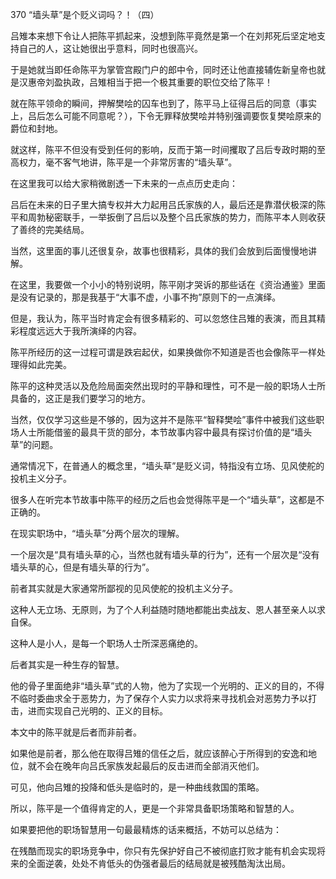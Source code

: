 370 “墙头草”是个贬义词吗？！（四）



吕雉本来想下令让人把陈平抓起来，没想到陈平竟然是第一个在刘邦死后坚定地支持自己的人，这让她很出乎意料，同时也很高兴。

于是她就当即任命陈平为掌管宫殿门户的郎中令，同时还让他直接辅佐新皇帝也就是汉惠帝刘盈执政，吕雉相当于把一个极其重要的职位交给了陈平！



就在陈平领命的瞬间，押解樊哙的囚车也到了，陈平马上征得吕后的同意（事实上，吕后怎么可能不同意呢？），下令无罪释放樊哙并特别强调要恢复樊哙原来的爵位和封地。

就这样，陈平不但没有受到任何的影响，反而于第一时间攫取了吕后专政时期的至高权力，毫不客气地讲，陈平是一个非常厉害的“墙头草”。

在这里我可以给大家稍微剧透一下未来的一点点历史走向：

吕后在未来的日子里大搞专权并大力起用吕氏家族的人，最后还是靠潜伏极深的陈平和周勃秘密联手，一举扳倒了吕后以及整个吕氏家族的势力，而陈平本人则收获了善终的完美结局。

当然，这里面的事儿还很复杂，故事也很精彩，具体的我们会放到后面慢慢地讲解。



在这里，我要做一个小小的特别说明，陈平刚才哭诉的那些话在《资治通鉴》里面是没有记录的，那是我基于“大事不虚，小事不拘”原则下的一点演绎。

但是，我认为，陈平当时肯定会有很多精彩的、可以忽悠住吕雉的表演，而且其精彩程度远远大于我所演绎的内容。

陈平所经历的这一过程可谓是跌宕起伏，如果换做你不知道是否也会像陈平一样处理得如此完美。

陈平的这种灵活以及危险局面突然出现时的平静和理性，可不是一般的职场人士所具备的，这正是我们要学习的地方。

当然，仅仅学习这些是不够的，因为这并不是陈平“智释樊哙”事件中被我们这些职场人士所能借鉴的最具干货的部分，本节故事内容中最具有探讨价值的是“墙头草”的问题。



通常情况下，在普通人的概念里，“墙头草”是贬义词，特指没有立场、见风使舵的投机主义分子。

很多人在听完本节故事中陈平的经历之后也会觉得陈平是一个“墙头草”，这都是不正确的。



在现实职场中，“墙头草”分两个层次的理解。

一个层次是“具有墙头草的心，当然也就有墙头草的行为”，还有一个层次是“没有墙头草的心，但是有墙头草的行为”。

前者其实就是大家通常所鄙视的见风使舵的投机主义分子。

这种人无立场、无原则，为了个人利益随时随地都能出卖战友、恩人甚至亲人以求自保。

这种人是小人，是每一个职场人士所深恶痛绝的。



后者其实是一种生存的智慧。

他的骨子里面绝非“墙头草”式的人物，他为了实现一个光明的、正义的目的，不得不临时委曲求全于恶势力，为了保存个人实力以求将来寻找机会对恶势力予以打击，进而实现自己光明的、正义的目标。

本文中的陈平就是后者而非前者。

如果他是前者，那么他在取得吕雉的信任之后，就应该醉心于所得到的安逸和地位，就不会在晚年向吕氏家族发起最后的反击进而全部消灭他们。

可见，他向吕雉的投降和低头是临时的，是一种曲线救国的策略。



所以，陈平是一个值得肯定的人，更是一个非常具备职场策略和智慧的人。

如果要把他的职场智慧用一句最最精炼的话来概括，不妨可以总结为：

在残酷而现实的职场竞争中，你只有先保护好自己不被彻底打败才能有机会实现将来的全面逆袭，处处不肯低头的伪强者最后的结局就是被残酷淘汰出局。

